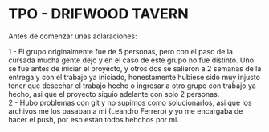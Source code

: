 <h1> TPO - DRIFWOOD TAVERN </h1

<h3>Antes de comenzar unas aclaraciones:</h3>
<p>
1 - El grupo originalmente fue de 5 personas, pero con el paso de la cursada mucha gente dejo y en el caso de este grupo no fue distinto.
Uno se fue antes de iniciar el proyecto, y otros dos se salieron a 2 semanas de la entrega y con el trabajo ya iniciado, honestamente hubiese sido muy injusto tener que desechar el trabajo hecho o ingresar a otro grupo con trabajo ya hecho, asi que el proyecto siguio adelante con solo 2 personas.<br>
2 - Hubo problemas con git y no supimos como solucionarlos, asi que los archivos me los pasaban a mi (Leandro Ferrero) y yo me encargaba de hacer el push, por eso estan todos hehchos por mi.
</p>




